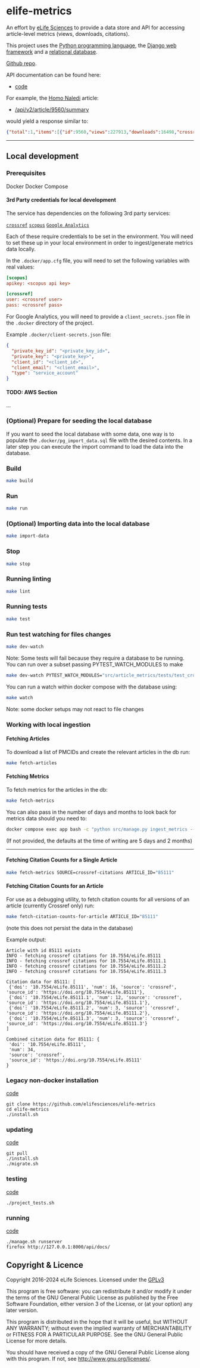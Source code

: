 # elife-metrics

An effort by [eLife Sciences](http://elifesciences.org) to provide a data store
and API for accessing article-level metrics (views, downloads, citations).

This project uses the [Python programming language](https://www.python.org/),
the [Django web framework](https://www.djangoproject.com/) and a
[relational database](https://en.wikipedia.org/wiki/Relational_database_management_system).

[Github repo](https://github.com/elifesciences/elife-metrics/).

API documentation can be found here:

* [code](https://github.com/elifesciences/elife-metrics/blob/master/src/metrics/api_v2_urls.py)

For example, the [Homo Naledi](https://dx.doi.org/10.7554/eLife.09560) article:

* [/api/v2/article/9560/summary](/api/v2/article/9560/summary)

would yield a response similar to:

```json
{"total":1,"items":[{"id":9560,"views":227913,"downloads":16498,"crossref":103,"pubmed":21,"scopus":52}]}
```

------------

## Local development

### Prerequisites

Docker
Docker Compose

#### 3rd Party credentials for local development

The service has dependencies on the following 3rd party services:

[`crossref`](https://www.crossref.org)
[`scopus`](https://www.scopus.com/home.uri)
[`Google Analytics`](https://developers.google.com/analytics/devguides/collection/ga4)

Each of these require credentials to be set in the environment. You will need to set these up in your local environment
in order to ingest/generate metrics data locally.

In the `.docker/app.cfg` file, you will need to set the following variables with real values:

```ini
[scopus]
apikey: <scopus api key>

[crossref]
user: <crossref user>
pass: <crossref pass>
```

For Google Analytics, you will need to provide a `client_secrets.json` file in the `.docker` directory of the project.

Example `.docker/client-secrets.json` file:

```json
{
  "private_key_id": "<private_key_id>",
  "private_key": "<private_key>",
  "client_id": "<client_id>",
  "client_email": "<client_email>",
  "type": "service_account"
}
```

#### TODO: AWS Section

...

### (Optional) Prepare for seeding the local database

If you want to seed the local database with some data, one way is to populate the `.docker/pg_import_data.sql` file with the
 desired contents. In a later step you can execute the import command to load the data into the database.

### Build

```bash
make build
```

### Run

```bash
make run
```

### (Optional) Importing data into the local database

```bash
make import-data
```

### Stop

```bash
make stop
````

### Running linting

```bash
make lint
```

### Running tests

```bash
make test
```

### Run test watching for files changes

```bash
make dev-watch
```

Note: Some tests will fail because they require a database to be running. You can run over a subset passing PYTEST_WATCH_MODULES to make

```bash
make dev-watch PYTEST_WATCH_MODULES="src/article_metrics/tests/test_crossref_citations.py"
```

You can run a watch within docker compose with the database using:

```bash
make watch
```

Note: some docker setups may not react to file changes

### Working with local ingestion

#### Fetching Articles

To download a list of PMCIDs and create the relevant articles in the db run:

```bash
make fetch-articles
```

#### Fetching Metrics

To fetch metrics for the articles in the db:

```bash
make fetch-metrics
```

You can also pass in the number of days and months to look back for metrics data should you need to:

```bash
docker compose exec app bash -c "python src/manage.py ingest_metrics --days 999 --months 999"
```

(If not provided, the defaults at the time of writing are 5 days and 2 months)

------------

#### Fetching Citation Counts for a Single Article

```bash
make fetch-metrics SOURCE=crossref-citations ARTICLE_ID="85111"
```

#### Fetching Citation Counts for an Article

For use as a debugging utility, to fetch citation counts for all versions of an article (currently Crossref only) run:

```bash
make fetch-citation-counts-for-article ARTICLE_ID="85111"
```

(note this does not persist the data in the database)

Example output:

```text
Article with id 85111 exists
INFO - fetching crossref citations for 10.7554/eLife.85111
INFO - fetching crossref citations for 10.7554/eLife.85111.1
INFO - fetching crossref citations for 10.7554/eLife.85111.2
INFO - fetching crossref citations for 10.7554/eLife.85111.3

Citation data for 85111: [
 {'doi': '10.7554/eLife.85111', 'num': 16, 'source': 'crossref', 'source_id': 'https://doi.org/10.7554/eLife.85111'}, 
 {'doi': '10.7554/eLife.85111.1', 'num': 12, 'source': 'crossref', 'source_id': 'https://doi.org/10.7554/eLife.85111.1'}, 
 {'doi': '10.7554/eLife.85111.2', 'num': 3, 'source': 'crossref', 'source_id': 'https://doi.org/10.7554/eLife.85111.2'}, 
 {'doi': '10.7554/eLife.85111.3', 'num': 3, 'source': 'crossref', 'source_id': 'https://doi.org/10.7554/eLife.85111.3'}
]

Combined citation data for 85111: {
 'doi': '10.7554/eLife.85111', 
 'num': 34, 
 'source': 'crossref', 
 'source_id': 'https://doi.org/10.7554/eLife.85111'
}
```

### Legacy non-docker installation

[code](https://github.com/elifesciences/elife-metrics/blob/master/install.sh)

```shell
git clone https://github.com/elifesciences/elife-metrics
cd elife-metrics
./install.sh
```

### updating

[code](https://github.com/elifesciences/elife-metrics/blob/master/install.sh)

```shell
git pull
./install.sh
./migrate.sh
```

### testing

[code](https://github.com/elifesciences/elife-metrics/blob/master/src/metrics/tests/)

```shell
./project_tests.sh
```

### running

[code](https://github.com/elifesciences/elife-metrics/blob/master/manage.sh)

```shell
./manage.sh runserver
firefox http://127.0.0.1:8000/api/docs/
```

## Copyright & Licence

Copyright 2016-2024 eLife Sciences. Licensed under the [GPLv3](LICENCE.txt)

This program is free software: you can redistribute it and/or modify
it under the terms of the GNU General Public License as published by
the Free Software Foundation, either version 3 of the License, or
(at your option) any later version.

This program is distributed in the hope that it will be useful,
but WITHOUT ANY WARRANTY; without even the implied warranty of
MERCHANTABILITY or FITNESS FOR A PARTICULAR PURPOSE.  See the
GNU General Public License for more details.

You should have received a copy of the GNU General Public License
along with this program.  If not, see <http://www.gnu.org/licenses/>.
